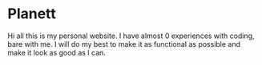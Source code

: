 # Planett
Hi all this is my personal website. I have almost 0 experiences with coding, bare with me.
I will do my best to make it as functional as possible and make it look as good as I can. 
